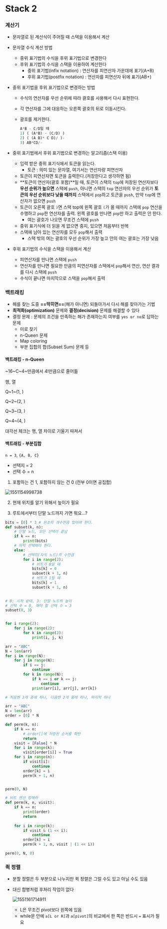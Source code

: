 # Stack 2

### 계산기

- 문자열로 된 계산식이 주어질 때 스택을 이용해서 계산

- 문자열 수식 계산 방법

  - 중위 표기법의 수식을 후위 표기법으로 변경한다
  - 후위 표기법의 수식을 스택을 이용하여 계산한다
    - 중위 표기법(infix notation) : 연산자를 피연산자 가운데에 표기(A+B)
    - 후위 표기법(postfix notation) : 연산자를 피연산자 뒤에 표기(AB+)

- 중위 표기법을 후위 표기법으로 변경하는 방법

  - 수식의 연산자를 우선 순위에 따라 괄호를 사용해서 다시 표현한다.

  - 각 연산자를 그에 대응하는 오른쪽 괄호의 뒤로 이동시킨다.

  - 괄호를 제거한다.

    ```python
    A*B - C/D일 때
    1) ( (A*B) - (C/D) )
    2) ( (A B)* C D)/ )-
    3) AB*CD/-
    ```

- 중위 표기법에서 후위 표기법으로 변경하는 알고리즘(스택 이용)

  - 입력 받은 중위 표기식에서 토큰을 읽는다.
    - 토큰 : 의미 있는 문자열, 여기서는 연산자랑 피연산자
  - 토큰이 피연산자면 토큰을 출력한다.(저장한다고 생각하면 됨)
  - **토큰이 연산자(괄호 포함)**일 때, 토큰이 스택의 `top`에 저장된 연산자보다 **우선 순위가 높으면** 스택에 `push`, 아니면 스택의 `top` 연산자의 우선 순위가 **토큰의 우선 순위보다 낮을 때까지** 스택에서 `pop`하고 토큰을 `push`, 만약 `top`에 연산자가 없으면 `push`
  - 토큰이 오른쪽 괄호 `)`면 스택 top에 왼쪽 괄호 `(`가 올 때까지 스택에 `pop` 연산을 수행하고 `pop`한 연산자를 출력. 왼쪽 괄호를 만나면 `pop`만 하고 출력은 안 한다.
    - 여는 괄호가 나오면 무조건 스택에 `push`
  - 중위 표기식에 더 읽을 게 없으면 중지, 있으면 처음부터 반복
  - 스택에 남아 있는 연산자를 모두 `pop`해서 출력
    - 스택 밖의 여는 괄호의 우선 순위가 가장 높고 안의 여는 괄호는 가장 낮음

- 후위 표기법의 수식을 스택을 이용해서 계산

  - 피연산자를 만나면 스택에 `push`
  - 연산자를 만나면 필요한 만큼의 피연산자를 스택에서 `pop`해서 연산, 연산 결과를 다시 스택에 `push`
  - 수식이 끝나면 마지막으로 스택을 `pop`해서 출력



### 백트래킹

- 해를 찾는 도중 **==막히면==**(해가 아니면) 되돌아가서 다시 해를 찾아가는 기법
- **최적화(optimization)** 문제와 **결정(decision)** 문제를 해결할 수 있다
- 결정 문제 : 문제의 조건을 만족하는 해가 존재하는지 여부를 `yes or no`로 답하는 문제
  - 미로 찾기
  - n-Queen 문제
  - Map coloring
  - 부분 집합의 합(Subset Sum) 문제 등



#### 백트래킹 - n-Queen

~16~C~4~만큼에서 4!만큼으로 줄어듦

  행, 열

Q~1~(1, )

Q~2~(2, )

Q~3~(3, )

Q~4~(4, )

대각선 체크는 행, 열 차이로 기울기 따져서 





#### 백트래킹 - 부분집합

`n = 3`, `{A, B, C}`

- 선택지 = 2
- 선택 수 = n 

1) 포함하는 건 1, 포함하지 않는 건 0 (전부 0이면 공집합)

![1551154998738](../../../../../AppData/Roaming/Typora/typora-user-images/1551154998738.png)

2) 현재 위치를 알기 위해서 높이가 필요

3) 루트에서부터 단말 노드까지 가면 뭐요...?



```python
bits = [0] * 3 # 원소의 개수만큼 있어야 한다.
def subset(k, n):
    # 단말 노드, 모든 선택이 끝남
    if k == n:
    	print(bits)
    # 아직 선택해야 한다.
    else:
    	# 선택지(자식 노드)의 수만큼
    	for i in range(2):
            # 비트가 0일 때
            bits[k] = 0
            subset(k + 1, n)
            # 비트가 1일 때
            bits[k] = 1
            subset(k + 1, n)
        

# 0: 시작 상태, 3: 단말 노드의 높이
# 선택 수 = 0, 해야 할 선택 수 = 3
subset(0, 3)


for i range(2):
    for j in range(2):
        for k in range(2):
            print(i, j, k)
```

```python
arr = "ABC"
N = len(arr)
for i in range(N):
    for j in range(N):
        if i == j:
            continue
        for k in range(N):
            if k == i or k == j:
                continue
            print(arr[i], arr[j], arr[k])

# 처음엔 3개 중에 하나, 다음엔 2개 중에 하나, 마지막 하나

arr = "ABC"
N = len(arr)
order = [0] * N

def perm(k, n):
    if k == n:
        # order[]에 저장된 순서를 확인
        return
    visit = [False] * N
    for i in range(k):
        visit[order[i]] = True
    for i in range(n):
        if visit[i]:
            continue
        order[k] = i
        perm(k + 1, n)


perm(0, N)
```

```python
# 비트 연산 망해라
def perm(k, n, visit):
    if k == n:
        print(order)
        return
    
    for i in range(k):
        if visit & (1 << i):
            continue
        order[k] = i
    	perm(k + 1, n, visit | (1 << i))

perm(0, N, 0)
```



### 퀵 정렬

- 분할 정렬은 두 부분으로 나누지만 퀵 정렬은 그럴 수도 있고 아닐 수도 있음

- 대신 합병처럼 후처리 작업이 없다

  ![1551161714911](../../../../../AppData/Roaming/Typora/typora-user-images/1551161714911.png)

  - L은 무조건 pivot보다 왼쪽에 있음
  - while문 안에 `a[L or R]`과 `a[pivot]`의 비교에서 한 쪽은 반드시 `=` 표시가 필요

  





